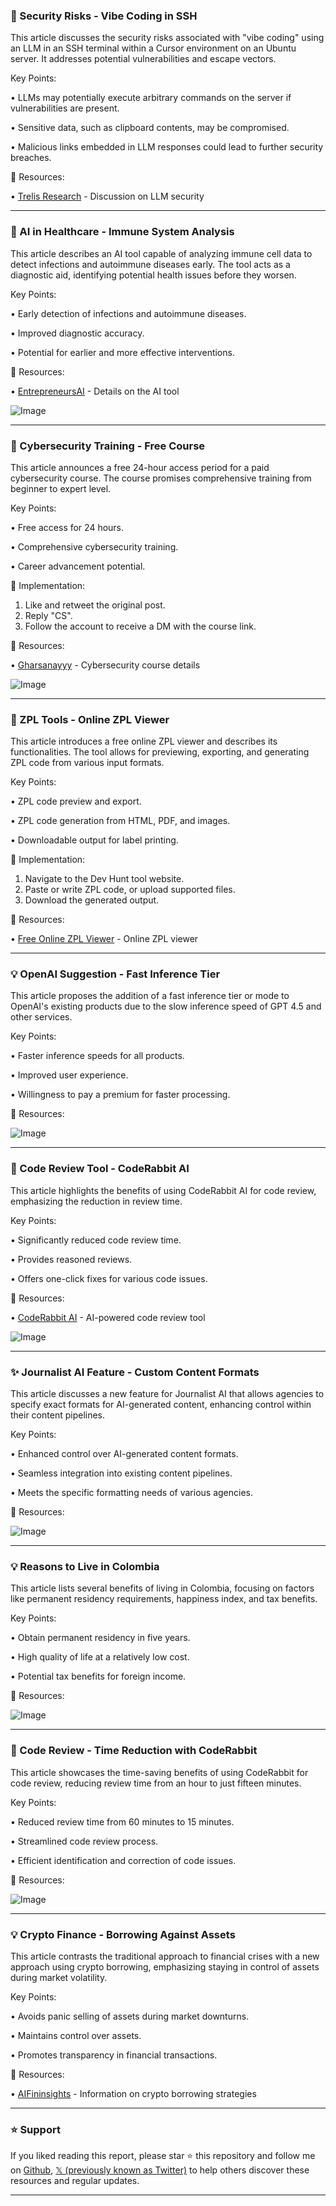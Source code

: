 ### 🤖 Security Risks - Vibe Coding in SSH

This article discusses the security risks associated with "vibe coding" using an LLM in an SSH terminal within a Cursor environment on an Ubuntu server.  It addresses potential vulnerabilities and escape vectors.

Key Points:

• LLMs may potentially execute arbitrary commands on the server if vulnerabilities are present.


• Sensitive data, such as clipboard contents, may be compromised.


• Malicious links embedded in LLM responses could lead to further security breaches.


🔗 Resources:

• [Trelis Research](https://x.com/TrelisResearch/status/1904866678904619285) - Discussion on LLM security


---
### 🤖 AI in Healthcare - Immune System Analysis

This article describes an AI tool capable of analyzing immune cell data to detect infections and autoimmune diseases early.  The tool acts as a diagnostic aid, identifying potential health issues before they worsen.

Key Points:

• Early detection of infections and autoimmune diseases.


• Improved diagnostic accuracy.


• Potential for earlier and more effective interventions.


🔗 Resources:

• [EntrepreneursAI](https://x.com/EntrepreneursAI/status/1904865075904606672) - Details on the AI tool

![Image](https://pbs.twimg.com/media/Gm9wsIFXkAADi52?format=jpg&name=small)


---
### 🚀 Cybersecurity Training - Free Course

This article announces a free 24-hour access period for a paid cybersecurity course. The course promises comprehensive training from beginner to expert level.

Key Points:

• Free access for 24 hours.


• Comprehensive cybersecurity training.


• Career advancement potential.



🚀 Implementation:

1. Like and retweet the original post.
2. Reply "CS".
3. Follow the account to receive a DM with the course link.


🔗 Resources:

• [Gharsanayyy](https://x.com/Gharsanayyy/status/1904815323175354779) - Cybersecurity course details

![Image](https://pbs.twimg.com/media/Gm9Db2DXAAAeCp9?format=jpg&name=small)


---
### 🚀 ZPL Tools - Online ZPL Viewer

This article introduces a free online ZPL viewer and describes its functionalities. The tool allows for previewing, exporting, and generating ZPL code from various input formats.

Key Points:

• ZPL code preview and export.


• ZPL code generation from HTML, PDF, and images.


• Downloadable output for label printing.


🚀 Implementation:

1. Navigate to the Dev Hunt tool website.
2. Paste or write ZPL code, or upload supported files.
3. Download the generated output.


🔗 Resources:

• [Free Online ZPL Viewer](http://devhunt.org/tool/free-online-zpl-viewer…) - Online ZPL viewer


---
### 💡 OpenAI Suggestion - Fast Inference Tier

This article proposes the addition of a fast inference tier or mode to OpenAI's existing products due to the slow inference speed of GPT 4.5 and other services.

Key Points:

• Faster inference speeds for all products.


• Improved user experience.


• Willingness to pay a premium for faster processing.


🔗 Resources:

![Image](https://pbs.twimg.com/media/Gm9uNAfWgAAt26G?format=png&name=small)


---
### 🚀 Code Review Tool - CodeRabbit AI

This article highlights the benefits of using CodeRabbit AI for code review, emphasizing the reduction in review time.

Key Points:

• Significantly reduced code review time.


• Provides reasoned reviews.


• Offers one-click fixes for various code issues.


🔗 Resources:

• [CodeRabbit AI](https://x.com/coderabbitai) - AI-powered code review tool

![Image](https://pbs.twimg.com/ext_tw_video_thumb/1904809251660324864/pu/img/bDDWb7hN2ihqxWi7.jpg)



---
### ✨ Journalist AI Feature - Custom Content Formats

This article discusses a new feature for Journalist AI that allows agencies to specify exact formats for AI-generated content, enhancing control within their content pipelines.

Key Points:

• Enhanced control over AI-generated content formats.


• Seamless integration into existing content pipelines.


• Meets the specific formatting needs of various agencies.


🔗 Resources:

![Image](https://pbs.twimg.com/media/Gm9qB3paoAApOwQ?format=jpg&name=small)


---
### 💡 Reasons to Live in Colombia

This article lists several benefits of living in Colombia, focusing on factors like permanent residency requirements, happiness index, and tax benefits.

Key Points:

• Obtain permanent residency in five years.


• High quality of life at a relatively low cost.


• Potential tax benefits for foreign income.


🔗 Resources:

![Image](https://pbs.twimg.com/media/Gm9dyiUXIAAijgp?format=jpg&name=small)


---
### 🚀 Code Review - Time Reduction with CodeRabbit

This article showcases the time-saving benefits of using CodeRabbit for code review, reducing review time from an hour to just fifteen minutes.

Key Points:

• Reduced review time from 60 minutes to 15 minutes.


• Streamlined code review process.


• Efficient identification and correction of code issues.


🔗 Resources:


![Image](https://pbs.twimg.com/ext_tw_video_thumb/1904778202981249024/pu/img/4R5NXrZypIXmWvIH.jpg)


---
### 💡 Crypto Finance - Borrowing Against Assets

This article contrasts the traditional approach to financial crises with a new approach using crypto borrowing, emphasizing staying in control of assets during market volatility.

Key Points:

• Avoids panic selling of assets during market downturns.


• Maintains control over assets.


• Promotes transparency in financial transactions.


🔗 Resources:

• [AIFininsights](https://tinyurl.com/22r7y7pk) -  Information on crypto borrowing strategies


---

### ⭐️ Support

If you liked reading this report, please star ⭐️ this repository and follow me on [Github](https://github.com/Drix10), [𝕏 (previously known as Twitter)](https://x.com/DRIX_10_) to help others discover these resources and regular updates.

---